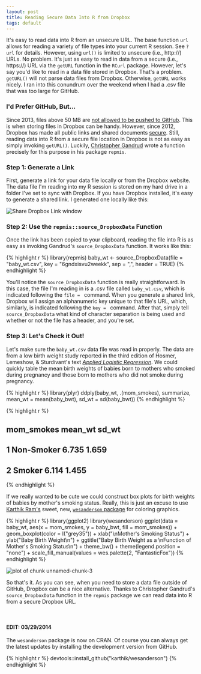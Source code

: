 ```yaml
---
layout: post
title: Reading Secure Data Into R from Dropbox
tags: default
---
```


It's easy to read data into R from an unsecure URL.  The base function ```url``` allows for reading a variety of file types into your current R session.  See ```?url``` for details.  However, using ```url()``` is limited to unsecure (i.e., http://) URLs.  No problem.  It's just as easy to read in data from a secure (i.e., https://) URL via the ```getURL``` function in the ```RCurl``` package.  However, let's say you'd like to read in a data file stored in Dropbox.  That's a problem.  ```getURL()``` will not parse data files from Dropbox.  Otherwise, ```getURL``` works nicely.  I ran into this conundrum over the weekend when I had a .csv file that was too large for GitHub.

### I'd Prefer GitHub, But...
Since 2013, files above 50 MB are [not allowed to be pushed to GitHub](https://help.github.com/articles/working-with-large-files).  This is when storing files in Dropbox can be handy.  However, since 2012, Dropbox has made all public links and shared documents [secure](https://www.dropbox.com/help/16/en).  Still, reading data into R from a secure file location in Dropbox is not as easy as simply invoking ```getURL()```.  Luckily, [Christopher Gandrud](http://CRAN.R-project.org/package=repmis) wrote a function precisely for this purpose in his package ```repmis```.

### Step 1: Generate a Link
First, generate a link for your data file locally or from the Dropbox website.  The data file I'm reading into my R session is stored on my hard drive in a folder I've set to sync with Dropbox.  If you have Dropbox installed, it's easy to generate a shared link.  I generated one locally like this:

![Share Dropbox Link window](http://aaronbaggett.com/img/db_grab.png)

### Step 2: Use the ```repmis::source_DropboxData``` Function
Once the link has been copied to your clipboard, reading the file into R is as easy as invoking Gandrud's ```source_DropboxData``` function.  It works like this:


{% highlight r %}
library(repmis)
baby_wt <- source_DropboxData(file = "baby_wt.csv", 
  key = "6gndxisvu2weekk", sep = ",", header = TRUE)
{% endhighlight %}


You'll notice the ```source_DropboxData``` function is really straightforward.  In this case, the file I'm reading in is a .csv file called ```baby_wt.csv```, which is indicated following the ```file = ``` command.  When you generate a shared link, Dropbox will assign an alphanumeric key unique to that file's URL, which, similarly, is indicated following the ```key = ``` command.  After that, simply tell ```source_DropboxData``` what kind of character separation is being used and whether or not the file has a header, and you're set.

### Step 3: Let's Check it Out!
Let's make sure the ```baby_wt.csv``` data file was read in properly.  The data are from a low birth weight study reported in the third edition of Hosmer, Lemeshow, & Sturdivant's text [*Applied Logistic Regression*](http://www.amazon.com/Applied-Logistic-Regression-David-Hosmer/dp/0470582472/ref=sr_1_1?s=books&ie=UTF8&qid=1396032229&sr=1-1).  We could quickly table the mean birth weights of babies born to mothers who smoked during pregnancy and those born to mothers who did not smoke during pregnancy.


{% highlight r %}
library(plyr)
ddply(baby_wt, .(mom_smokes), summarize, 
  mean_wt = mean(baby_bwt), 
  sd_wt = sd(baby_bwt))
{% endhighlight %}

{% highlight r %}
##   mom_smokes mean_wt sd_wt
## 1 Non-Smoker   6.735 1.659
## 2     Smoker   6.114 1.455
{% endhighlight %}


If we really wanted to be cute we could construct box plots for birth weights of babies by mother's smoking status.  Really, this is just an excuse to use [Karthik Ram's](https://github.com/karthik) sweet, new, [```wesanderson``` package](https://github.com/karthik/wesanderson) for coloring graphics.


{% highlight r %}
library(ggplot2)
library(wesanderson)
ggplot(data = baby_wt, aes(x = mom_smokes, y = baby_bwt, 
  fill = mom_smokes)) + geom_boxplot(color = I("grey35")) + 
  xlab("\nMother's Smoking Status") + 
  ylab("Baby Birth Weight\n") +
  ggtitle("Baby Birth Weight as a \nFunction of Mother's Smoking Status\n") +
  theme_bw() + theme(legend.position = "none") +
  scale_fill_manual(values = wes.palette(2, "FantasticFox"))
{% endhighlight %}

<img src="http://aaronbaggett.com/img/unnamed-chunk-3.png" title="plot of chunk unnamed-chunk-3" alt="plot of chunk unnamed-chunk-3" style="display: block; margin: auto;" />


So that's it.  As you can see, when you need to store a data file outside of GitHub, Dropbox can be a nice alternative.  Thanks to Christopher Gandrud's ```source_DropboxData``` function in the ```repmis``` package we can read data into R from a secure Dropbox URL.

<br>

#### EDIT: 03/29/2014
The ```wesanderson``` package is now on CRAN.  Of course you can always get the latest updates by installing the development version from GitHub.

{% highlight r %}
devtools::install_github("karthik/wesanderson")
{% endhighlight %}